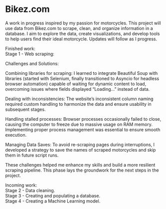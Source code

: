 # Bikez.com
A work in progress inspired by my passion for motorcycles. This project will use data from Bikez.com to scrape, clean, and organize information in a database. I aim to explore the data, create visualizations, and develop tools to help users find their ideal motorcycle. Updates will follow as I progress.


Finished work:  
Stage 1 - Web scraping:

Challenges and Solutions:

Combining libraries for scraping: I learned to integrate Beautiful Soup with libraries (started with Selenium, finally transitioned to Asyncio for headless browser automation) capable of waiting for dynamic content to load, overcoming issues where fields displayed “Loading…” instead of data.

Dealing with inconsistencies: The website’s inconsistent column naming required custom handling to harmonize the data and ensure usability in subsequent stages.

Handling stalled processes: Browser processes occasionally failed to close, causing the computer to freeze due to massive usage on RAM memory. Implementing proper process management was essential to ensure smooth execution.

Managing Data Saves: To avoid re-scraping pages during interruptions, I developed a strategy to save the names of scraped motorcycles and skip them in future script runs.

These challenges helped me enhance my skills and build a more resilient scraping pipeline. This phase lays the groundwork for the next steps in the project.



Incoming work:  
Stage 2 - Data cleaning.  
Stage 3 - Creating and populating a database.  
Stage 4 - Creating a Machine Learning model.  
